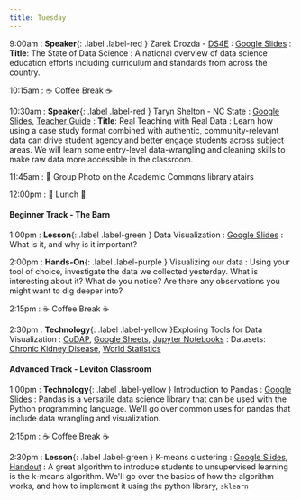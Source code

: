 ```yaml
---
title: Tuesday
---
```


9:00am
: **Speaker**{: .label .label-red } Zarek Drozda - [DS4E](https://www.datascience4everyone.org/)
  : [Google Slides](https://docs.google.com/presentation/d/1NFo6GMjGhF7rW_5CnvEfUtXi7ZS0X_e7/edit?usp=sharing&ouid=117505507036636292897&rtpof=true&sd=true)
: **Title**: The State of Data Science
: A national overview of data science education efforts including curriculum and standards from across the country.

10:15am
: ☕ Coffee Break ☕

10:30am
: **Speaker**{: .label .label-red } Taryn Shelton - NC State
  : [Google Slides](https://docs.google.com/presentation/d/1dDXofqkqv0M0x0e_Qwtcb7RqJtbrWM3HOriyBsZlkF4/edit?usp=sharing), [Teacher Guide](https://docs.google.com/document/d/1maXj_fResbVfy-GdSqOJTT1IhhY-CmaC4qsLgW4nRqw/edit?usp=sharing)
: **Title**: Real Teaching with Real Data
: Learn how using a case study format combined with authentic, community-relevant data can drive student agency and better engage students across subject areas. We will learn some entry-level data-wrangling and cleaning skills to make raw data more accessible in the classroom.

11:45am
 : 📸 Group Photo on the Academic Commons library atairs

12:00pm
 : 🥘 Lunch 🥘

#### Beginner Track - The Barn
1:00pm 
: **Lesson**{: .label .label-green } Data Visualization
  : [Google Slides](https://docs.google.com/presentation/d/1k3vfQO6MT70oaTEuN7GPncInJf-czp7ug0ZPQlxUxtI/edit?usp=sharing)
: What is it, and why is it important?

2:00pm
: **Hands-On**{: .label .label-purple } Visualizing our data
: Using your tool of choice, investigate the data we collected yesterday. What is interesting about it? What do you notice? Are there any observations you might want to dig deeper into?

2:15pm
: ☕ Coffee Break ☕

2:30pm
: **Technology**{: .label .label-yellow }Exploring Tools for Data Visualization
  : [CoDAP](https://codap.concord.org/), [Google Sheets](https://sheets.google.com), [Jupyter Notebooks](https://datahub.ncssm.edu)
: Datasets: [Chronic Kidney Disease](https://raw.githubusercontent.com/ncssm/dssi23/main/assets/data/ckd.csv), [World Statistics](https://raw.githubusercontent.com/ncssm/dssi24-materials/main/data/world_data.csv)

#### Advanced Track - Leviton Classroom
1:00pm 
: **Technology**{: .label .label-yellow } Introduction to Pandas
  : [Google Slides](https://docs.google.com/presentation/d/1aBZMs_hD2b4wdhIFmYMD95zywdcbmRMbZi1lyIc6UoI/edit?usp=sharing)
: Pandas is a versatile data science library that can be used with the Python programming language. We'll go over common uses for pandas that include data wrangling and visualization.

2:15pm
: ☕ Coffee Break ☕

2:30pm
: **Lesson**{: .label .label-green } K-means clustering
  : [Google Slides](https://docs.google.com/presentation/d/1Nwn3opPABaeR1j9S6o6-S-bwNkQImr3TSW0YuKZl50c/edit?usp=sharing), [Handout](https://docs.google.com/document/d/1gIgnqAhXGIi_3zQ4see4itRsoETvYlD4okv8JZgw8UM/edit?usp=sharing)
: A great algorithm to introduce students to unsupervised learning is the k-means algorithm. We'll go over the basics of how the algorithm works, and how to implement it using the python library, `sklearn`
